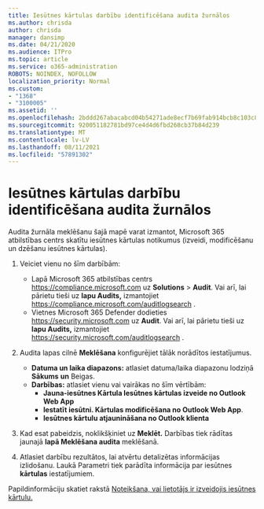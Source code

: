```yaml
---
title: Iesūtnes kārtulas darbību identificēšana audita žurnālos
ms.author: chrisda
author: chrisda
manager: dansimp
ms.date: 04/21/2020
ms.audience: ITPro
ms.topic: article
ms.service: o365-administration
ROBOTS: NOINDEX, NOFOLLOW
localization_priority: Normal
ms.custom:
- "1368"
- "3100005"
ms.assetid: ''
ms.openlocfilehash: 2bddd267abacabcd04b54271ade8ecf7b69fab914bcb8c103c806c31a388d2f5
ms.sourcegitcommit: 920051182781bd97ce4d4d6fbd268cb37b84d239
ms.translationtype: MT
ms.contentlocale: lv-LV
ms.lasthandoff: 08/11/2021
ms.locfileid: "57891302"
---
```

# <a name="identify-inbox-rule-activity-in-audit-logs"></a>Iesūtnes kārtulas darbību identificēšana audita žurnālos

Audita žurnāla meklēšanu šajā mapē varat izmantot, Microsoft 365 atbilstības centrs skatītu iesūtnes kārtulas notikumus (izveidi, modificēšanu un dzēšanu iesūtnes kārtulas).

1. Veiciet vienu no šīm darbībām:
   - Lapā Microsoft 365 atbilstības centrs <https://compliance.microsoft.com> uz **Solutions** \> **Audit**. Vai arī, lai pārietu tieši uz **lapu Audits,** izmantojiet <https://compliance.microsoft.com/auditlogsearch> .
   - Vietnes Microsoft 365 Defender dodieties <https://security.microsoft.com> uz **Audit**. Vai arī, lai pārietu tieši uz **lapu Audits,** izmantojiet <https://security.microsoft.com/auditlogsearch> .

2. Audita  lapas cilnē **Meklēšana** konfigurējiet tālāk norādītos iestatījumus.
   - **Datuma un laika diapazons:** atlasiet datuma/laika diapazonu lodziņā **Sākums** **un** Beigas.
   - **Darbības:** atlasiet vienu vai vairākas no šīm vērtībām:
     - **Jauna-iesūtnes Kārtula Iesūtnes kārtulas izveide no Outlook Web App**
     - **Iestatīt iesūtni. Kārtulas modificēšana no Outlook Web App**.
     - **Iesūtnes kārtulu atjaunināšana no Outlook klienta**

3. Kad esat pabeidzis, noklikšķiniet uz **Meklēt.** Darbības tiek rādītas jaunajā **lapā Meklēšana audita** meklēšanā.

4. Atlasiet darbību rezultātos, lai atvērtu detalizētas informācijas izlidošanu. Laukā Parametri tiek parādīta informācija par iesūtnes **kārtulas** iestatījumiem.

Papildinformāciju skatiet rakstā [Noteikšana, vai lietotājs ir izveidojis iesūtnes kārtulu.](https://docs.microsoft.com/microsoft-365/compliance/auditing-troubleshooting-scenarios#determine-if-a-user-created-an-inbox-rule)
